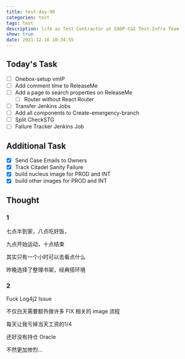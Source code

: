 ```yaml
---
title: test-day-90
categories: test
tags: test
description: life as Test Contractor at EADP-C&I Test-Infra Team
show: true
date: 2021-12-16 10:34:55
---
```

## Today's Task
- [ ] Onebox-setup vmIP
- [ ] Add comment time to ReleaseMe
- [ ] Add a page to search properties on ReleaseMe
    - [ ] Router without React Router
- [ ] Transfer Jenkins Jobs
- [ ] Add all components to Create-emergency-branch
- [ ] Split CheckSTG
- [ ] Failure Tracker Jenkins Job

## Additional Task 
- [x] Send Case Emails to Owners
- [x] Track Citadel Sanity Failure
- [x] build nucleus image for PROD and INT
- [x] build other images for PROD and INT

## Thought
### 1

七点半到家，八点吃好饭，

九点开始运动，十点结束

其实只有一个小时可以去看点什么

昨晚选择了整理书架，经典搭环境

### 2 

Fuck Log4j2 Issue

不仅白天需要额外做许多 FIX 相关的 image 流程

每天让我亏掉当天工资的1/4

还好没有持仓 Oracle

不然更加惨烈…